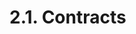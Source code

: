 <!-- This file is generated automatically by infrastructure scripts (crates/codegen/spec/src/lib.rs:29:22). Please don't edit by hand. -->

# 2.1. Contracts

```{ .ebnf #ContractDefinition }

```

<pre ebnf-snippet="ContractDefinition" style="display: none;"><a href="#ContractDefinition"><span class="k">ContractDefinition</span></a><span class="o"> = </span><span class="cm">(* abstract_keyword: *)</span><span class="o"> </span><a href="../../01-file-structure/06-keywords#AbstractKeyword"><span class="k">ABSTRACT_KEYWORD</span></a><span class="o">?</span><span class="o"> </span><span class="cm">(* Introduced in 0.6.0 *)</span><br /><span class="o">                     </span><span class="cm">(* contract_keyword: *)</span><span class="o"> </span><a href="../../01-file-structure/06-keywords#ContractKeyword"><span class="k">CONTRACT_KEYWORD</span></a><br /><span class="o">                     </span><span class="cm">(* name: *)</span><span class="o"> </span><a href="../../05-expressions/06-identifiers#Identifier"><span class="k">IDENTIFIER</span></a><br /><span class="o">                     </span><span class="cm">(* specifiers: *)</span><span class="o"> </span><a href="#ContractSpecifiers"><span class="k">ContractSpecifiers</span></a><br /><span class="o">                     </span><span class="cm">(* open_brace: *)</span><span class="o"> </span><a href="../../01-file-structure/07-punctuation#OpenBrace"><span class="k">OPEN_BRACE</span></a><br /><span class="o">                     </span><span class="cm">(* members: *)</span><span class="o"> </span><a href="#ContractMembers"><span class="k">ContractMembers</span></a><br /><span class="o">                     </span><span class="cm">(* close_brace: *)</span><span class="o"> </span><a href="../../01-file-structure/07-punctuation#CloseBrace"><span class="k">CLOSE_BRACE</span></a><span class="o">;</span></pre>

```{ .ebnf #ContractSpecifiers }

```

<pre ebnf-snippet="ContractSpecifiers" style="display: none;"><a href="#ContractSpecifiers"><span class="k">ContractSpecifiers</span></a><span class="o"> = </span><span class="cm">(* item: *)</span><span class="o"> </span><a href="#ContractSpecifier"><span class="k">ContractSpecifier</span></a><span class="o">*</span><span class="o">;</span></pre>

```{ .ebnf #ContractSpecifier }

```

<pre ebnf-snippet="ContractSpecifier" style="display: none;"><a href="#ContractSpecifier"><span class="k">ContractSpecifier</span></a><span class="o"> = </span><span class="cm">(* variant: *)</span><span class="o"> </span><a href="#InheritanceSpecifier"><span class="k">InheritanceSpecifier</span></a><br /><span class="o">                  | </span><span class="cm">(* variant: *)</span><span class="o"> </span><a href="#StorageLayoutSpecifier"><span class="k">StorageLayoutSpecifier</span></a><span class="o">;</span><span class="o"> </span><span class="cm">(* Introduced in 0.8.29 *)</span></pre>

```{ .ebnf #InheritanceSpecifier }

```

<pre ebnf-snippet="InheritanceSpecifier" style="display: none;"><a href="#InheritanceSpecifier"><span class="k">InheritanceSpecifier</span></a><span class="o"> = </span><span class="cm">(* is_keyword: *)</span><span class="o"> </span><a href="../../01-file-structure/06-keywords#IsKeyword"><span class="k">IS_KEYWORD</span></a><br /><span class="o">                       </span><span class="cm">(* types: *)</span><span class="o"> </span><a href="#InheritanceTypes"><span class="k">InheritanceTypes</span></a><span class="o">;</span></pre>

```{ .ebnf #InheritanceTypes }

```

<pre ebnf-snippet="InheritanceTypes" style="display: none;"><a href="#InheritanceTypes"><span class="k">InheritanceTypes</span></a><span class="o"> = </span><span class="cm">(* item: *)</span><span class="o"> </span><a href="#InheritanceType"><span class="k">InheritanceType</span></a><span class="o"> </span><span class="o">(</span><span class="cm">(* separator: *)</span><span class="o"> </span><a href="../../01-file-structure/07-punctuation#Comma"><span class="k">COMMA</span></a><span class="o"> </span><span class="cm">(* item: *)</span><span class="o"> </span><a href="#InheritanceType"><span class="k">InheritanceType</span></a><span class="o">)</span><span class="o">*</span><span class="o">;</span></pre>

```{ .ebnf #InheritanceType }

```

<pre ebnf-snippet="InheritanceType" style="display: none;"><a href="#InheritanceType"><span class="k">InheritanceType</span></a><span class="o"> = </span><span class="cm">(* type_name: *)</span><span class="o"> </span><a href="../../05-expressions/06-identifiers#IdentifierPath"><span class="k">IdentifierPath</span></a><br /><span class="o">                  </span><span class="cm">(* arguments: *)</span><span class="o"> </span><a href="../../05-expressions/02-function-calls#ArgumentsDeclaration"><span class="k">ArgumentsDeclaration</span></a><span class="o">?</span><span class="o">;</span></pre>

```{ .ebnf #StorageLayoutSpecifier }

```

<pre ebnf-snippet="StorageLayoutSpecifier" style="display: none;"><span class="cm">(* Introduced in 0.8.29 *)</span><br /><a href="#StorageLayoutSpecifier"><span class="k">StorageLayoutSpecifier</span></a><span class="o"> = </span><span class="cm">(* layout_keyword: *)</span><span class="o"> </span><a href="../../01-file-structure/06-keywords#LayoutKeyword"><span class="k">LAYOUT_KEYWORD</span></a><br /><span class="o">                         </span><span class="cm">(* at_keyword: *)</span><span class="o"> </span><a href="../../01-file-structure/06-keywords#AtKeyword"><span class="k">AT_KEYWORD</span></a><br /><span class="o">                         </span><span class="cm">(* expression: *)</span><span class="o"> </span><a href="../../05-expressions/01-base-expressions#Expression"><span class="k">Expression</span></a><span class="o">;</span></pre>

```{ .ebnf #ContractMembers }

```

<pre ebnf-snippet="ContractMembers" style="display: none;"><a href="#ContractMembers"><span class="k">ContractMembers</span></a><span class="o"> = </span><span class="cm">(* item: *)</span><span class="o"> </span><a href="#ContractMember"><span class="k">ContractMember</span></a><span class="o">*</span><span class="o">;</span></pre>

```{ .ebnf #ContractMember }

```

<pre ebnf-snippet="ContractMember" style="display: none;"><a href="#ContractMember"><span class="k">ContractMember</span></a><span class="o"> = </span><span class="cm">(* variant: *)</span><span class="o"> </span><a href="../../01-file-structure/04-using-directives#UsingDirective"><span class="k">UsingDirective</span></a><br /><span class="o">               | </span><span class="cm">(* variant: *)</span><span class="o"> </span><a href="../08-functions#FunctionDefinition"><span class="k">FunctionDefinition</span></a><br /><span class="o">               | </span><span class="cm">(* variant: *)</span><span class="o"> </span><a href="../08-functions#ConstructorDefinition"><span class="k">ConstructorDefinition</span></a><span class="o"> </span><span class="cm">(* Introduced in 0.4.22 *)</span><br /><span class="o">               | </span><span class="cm">(* variant: *)</span><span class="o"> </span><a href="../08-functions#ReceiveFunctionDefinition"><span class="k">ReceiveFunctionDefinition</span></a><span class="o"> </span><span class="cm">(* Introduced in 0.6.0 *)</span><br /><span class="o">               | </span><span class="cm">(* variant: *)</span><span class="o"> </span><a href="../08-functions#FallbackFunctionDefinition"><span class="k">FallbackFunctionDefinition</span></a><span class="o"> </span><span class="cm">(* Introduced in 0.6.0 *)</span><br /><span class="o">               | </span><span class="cm">(* variant: *)</span><span class="o"> </span><a href="../08-functions#UnnamedFunctionDefinition"><span class="k">UnnamedFunctionDefinition</span></a><span class="o"> </span><span class="cm">(* Deprecated in 0.6.0 *)</span><br /><span class="o">               | </span><span class="cm">(* variant: *)</span><span class="o"> </span><a href="../09-modifiers#ModifierDefinition"><span class="k">ModifierDefinition</span></a><br /><span class="o">               | </span><span class="cm">(* variant: *)</span><span class="o"> </span><a href="../04-structs#StructDefinition"><span class="k">StructDefinition</span></a><br /><span class="o">               | </span><span class="cm">(* variant: *)</span><span class="o"> </span><a href="../05-enums#EnumDefinition"><span class="k">EnumDefinition</span></a><br /><span class="o">               | </span><span class="cm">(* variant: *)</span><span class="o"> </span><a href="../10-events#EventDefinition"><span class="k">EventDefinition</span></a><br /><span class="o">               | </span><span class="cm">(* variant: *)</span><span class="o"> </span><a href="../12-errors#ErrorDefinition"><span class="k">ErrorDefinition</span></a><span class="o"> </span><span class="cm">(* Introduced in 0.8.4 *)</span><br /><span class="o">               | </span><span class="cm">(* variant: *)</span><span class="o"> </span><a href="../11-user-defined-value-types#UserDefinedValueTypeDefinition"><span class="k">UserDefinedValueTypeDefinition</span></a><span class="o"> </span><span class="cm">(* Introduced in 0.8.8 *)</span><br /><span class="o">               | </span><span class="cm">(* variant: *)</span><span class="o"> </span><a href="../07-state-variables#StateVariableDefinition"><span class="k">StateVariableDefinition</span></a><span class="o">;</span></pre>

